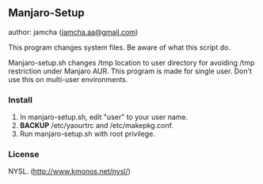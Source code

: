 ## Manjaro-Setup
author: jamcha (jamcha.aa@gmail.com)

This program changes system files. Be aware of what this script do.

Manjaro-setup.sh changes /tmp location to user directory for avoiding /tmp restriction under Manjaro AUR.
This program is made for single user. Don't use this on multi-user environments.

### Install
1. In manjaro-setup.sh, edit "user" to your user name.
2. **BACKUP** /etc/yaourtrc and /etc/makepkg.conf.
3. Run manjaro-setup.sh with root privilege.

### License
NYSL. (http://www.kmonos.net/nysl/)

